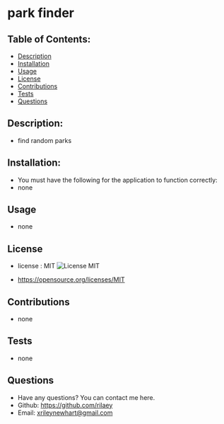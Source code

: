 
  # park finder

  ## Table of Contents:

  * [Description](#description)
  * [Installation](#installation)
  * [Usage](#usage)
  * [License](#license)
  * [Contributions](#contributions)
  * [Tests](#tests)
  * [Questions](#questions)

  ## Description: 
  -  find random parks

  ## Installation:
  - You must have the following for the application to function correctly: 
  - none

  ## Usage
  - none

  ## License
  - license : MIT ![License MIT](https://img.shields.io/badge/License-MIT-yellow.svg)

  - https://opensource.org/licenses/MIT

  ## Contributions
  - none

  ## Tests
  - none

  ## Questions
  - Have any questions? You can contact me here.
  - Github: https://github.com/rilaey
  - Email: xrileynewhart@gmail.com
